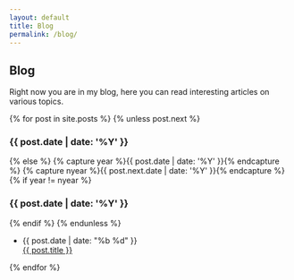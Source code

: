 ```yaml
---
layout: default
title: Blog
permalink: /blog/
---
```


<section>

<h1>Blog</h1>

Right now you are in my blog, here you can read interesting articles on various topics.

{% for post in site.posts %}
	{% unless post.next %}
<h3 class="code">{{ post.date | date: '%Y' }}</h3>
	{% else %}
		{% capture year %}{{ post.date | date: '%Y' }}{% endcapture %}
		{% capture nyear %}{{ post.next.date | date: '%Y' }}{% endcapture %}
		{% if year != nyear %}
<h3 class="code">{{ post.date | date: '%Y' }}</h3>
		{% endif %}
	{% endunless %}

<ul>
	<li>
		<div class="post-date code">
			<span>{{ post.date | date: "%b %d" }}</span>
		</div>
		<div class="title">
			<a href="{{ post.url | prepend: site.baseurl | prepend: site.url }}">{{ post.title }}</a>
		</div>
	</li>
</ul>

{% endfor %}
</section>